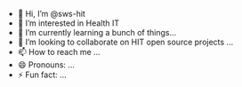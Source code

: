 - 👋 Hi, I’m @sws-hit
- 👀 I’m interested in Health IT
- 🌱 I’m currently learning a bunch of things...
- 💞️ I’m looking to collaborate on HIT open source projects ...
- 📫 How to reach me ...
- 😄 Pronouns: ...
- ⚡ Fun fact: ...

<!---
sws-hit/sws-hit is a ✨ special ✨ repository because its `README.md` (this file) appears on your GitHub profile.
You can click the Preview link to take a look at your changes.
--->
